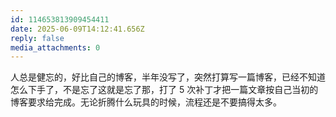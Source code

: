 ```yaml
---
id: 114653813909454411
date: 2025-06-09T14:12:41.656Z
reply: false
media_attachments: 0
---
```


人总是健忘的，好比自己的博客，半年没写了，突然打算写一篇博客，已经不知道怎么下手了，不是忘了这就是忘了那，打了 5 次补丁才把一篇文章按自己当初的博客要求给完成。无论折腾什么玩具的时候，流程还是不要搞得太多。

